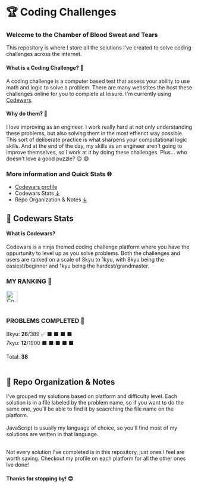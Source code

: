# 🏆 Coding Challenges

### Welcome to the Chamber of Blood Sweat and Tears 
This repository is where I store all the solutions I've created to solve coding challenges across the internet. 

#### What is a Coding Challenge? 🧩
A coding challenge is a computer based test that assess your ability to use math and logic to solve a problem. There are many webstites the host these challenges online for you to complete at leisure. I'm currently using [Codewars](https://www.codewars.com).


#### Why do them? 🤔 
I love improving as an engineer. I work really hard at not only understanding these problems, but also solving them in the most effienct way possible. This sort of deliberate practice is what sharpens your computational logic skills. And at the end of the day, my skills as an engineer aren't going to improve themselves, so I work at it by doing these challenges. Plus... who doesn't love a good puzzle? 😌 😄


### More information and Quick Stats 🌐
- [Codewars profile](https://www.codewars.com/users/tdo95)
- Codewars Stats [ ↓ ](#codewars)
- Repo Organization & Notes [ ↓ ](#notes)

<h2 id="codewars">🚩 Codewars Stats</h2>

#### What is Codewars?
Codewars is a ninja themed coding challenge platform where you have the oppurtunity to  level up as you solve problems. Both the challenges and users are ranked on a scale of 8kyu to 1kyu, with 8kyu being the easiest/beginner and 1kyu being the hardest/grandmaster.
<br>
### MY RANKING 🥇

<img src="https://www.codewars.com/users/tdo95/badges/micro" height="30" alt= "Codewars badge with ranking"><br><br>

### PROBLEMS COMPLETED 🔘  
8kyu: **26**/389 ✅ ⬛️ ⬛️ ⬛️ ⬛️  
7kyu: **12**/1900 ⬛️ ⬛️ ⬛️ ⬛️ ⬛️ 

Total: **38**
<br><br> 
<h2 id="notes">📓 Repo Organization & Notes</h2>
I've grouped my solutions based on platform and difficulty level. Each solution is in a file labeled by the problem name, so if you want to do the same one, you'll be able to find it by seacrching the file name on the platform.  
<br><br>
JavaScript is usually my language of choice, so you'll find most of my solutions are written in that language.<br><br>

Not every solution I've completed is in this repository,  just ones I feel are worth saving. Checkout my profile on each platform for all the other ones Ive done!

#### Thanks for stopping by! 😊
